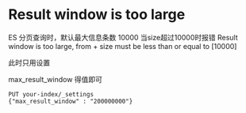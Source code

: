 # Result window is too large

ES 分页查询时，默认最大信息条数 10000 当size超过10000时报错 Result window is too large, from + size must be less than or equal to \[10000\]

此时只用设置

max\_result\_window 得值即可 

```text
PUT your-index/_settings
{"max_result_window" : "200000000"}
```


